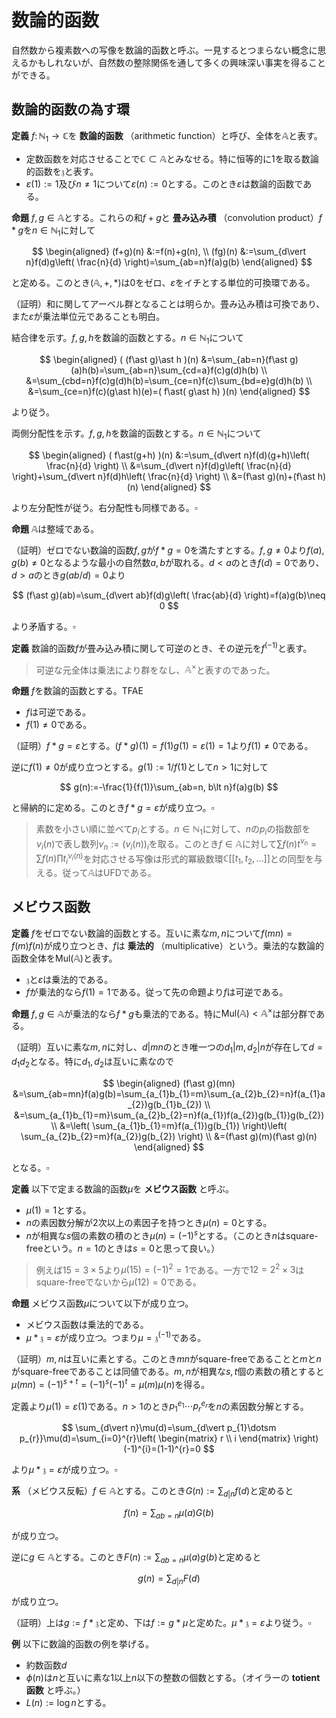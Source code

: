 
# 数論的函数

自然数から複素数への写像を数論的函数と呼ぶ。一見するとつまらない概念に思えるかもしれないが、自然数の整除関係を通して多くの興味深い事実を得ることができる。




## 数論的函数の為す環

__定義__ $f\colon\mathbb{N}_{1}\rightarrow\mathbb{C}$を **数論的函数** （arithmetic function）と呼び、全体を$\mathbb{A}$と表す。

- 定数函数を対応させることで$\mathbb{C}\subset\mathbb{A}$とみなせる。特に恒等的に$1$を取る数論的函数を$\mathfrak{z}$と表す。
- $\varepsilon(1):=1$及び$n\neq 1$について$\varepsilon(n):=0$とする。このとき$\varepsilon$は数論的函数である。

__命題__ $f, g\in\mathbb{A}$とする。これらの和$f+g$と **畳み込み積** （convolution product）$f\ast g$を$n\in\mathbb{N}_{1}$に対して

$$
\begin{aligned}
(f+g)(n) &:=f(n)+g(n), \\
(fg)(n) &:=\sum_{d\vert n}f(d)g\left( \frac{n}{d} \right)=\sum_{ab=n}f(a)g(b)
\end{aligned}
$$

と定める。このとき$(\mathbb{A}, +, \ast)$は$0$をゼロ、$\varepsilon$をイチとする単位的可換環である。

（証明）和に関してアーベル群となることは明らか。畳み込み積は可換であり、また$\varepsilon$が乗法単位元であることも明白。

結合律を示す。$f, g, h$を数論的函数とする。$n\in\mathbb{N}_{1}$について

$$
\begin{aligned}
( (f\ast g)\ast h )(n) &=\sum_{ab=n}(f\ast g)(a)h(b)=\sum_{ab=n}\sum_{cd=a}f(c)g(d)h(b) \\
&=\sum_{cbd=n}f(c)g(d)h(b)=\sum_{ce=n}f(c)\sum_{bd=e}g(d)h(b) \\
&=\sum_{ce=n}f(c)(g\ast h)(e)=( f\ast( g\ast h) )(n)
\end{aligned}
$$

より従う。

両側分配性を示す。$f, g, h$を数論的函数とする。$n\in\mathbb{N}_{1}$について

$$
\begin{aligned}
( f\ast(g+h) )(n) &:=\sum_{d\vert n}f(d)(g+h)\left( \frac{n}{d} \right) \\
&=\sum_{d\vert n}f(d)g\left( \frac{n}{d} \right)+\sum_{d\vert n}f(d)h\left( \frac{n}{d} \right) \\
&=(f\ast g)(n)+(f\ast h)(n)
\end{aligned}
$$

より左分配性が従う。右分配性も同様である。$\square$

__命題__ $\mathbb{A}$は整域である。

（証明）ゼロでない数論的函数$f, g$が$f\ast g=0$を満たすとする。$f, g\neq 0$より$f(a), g(b)\neq 0$となるような最小の自然数$a, b$が取れる。$d\lt a$のとき$f(d)=0$であり、$d\gt a$のとき$g(ab/d)=0$より

$$
(f\ast g)(ab)=\sum_{d\vert ab}f(d)g\left( \frac{ab}{d} \right)=f(a)g(b)\neq 0
$$

より矛盾する。$\square$

__定義__ 数論的函数$f$が畳み込み積に関して可逆のとき、その逆元を$f^{(-1)}$と表す。

> 可逆な元全体は乗法により群をなし、$\mathbb{A}^{\times}$と表すのであった。

__命題__ $f$を数論的函数とする。TFAE

- $f$は可逆である。
- $f(1)\neq 0$である。

（証明）$f\ast g=\varepsilon$とする。$(f\ast g)(1)=f(1)g(1)=\varepsilon(1)=1$より$f(1)\neq 0$である。

逆に$f(1)\neq 0$が成り立つとする。$g(1):=1/f(1)$として$n\gt 1$に対して

$$
g(n):=-\frac{1}{f(1)}\sum_{ab=n, b\lt n}f(a)g(b)
$$

と帰納的に定める。このとき$f\ast g=\varepsilon$が成り立つ。$\square$

> 素数を小さい順に並べて$p_{i}$とする。$n\in\mathbb{N}_{1}$に対して、$n$の$p_{i}$の指数部を$\nu_{i}(n)$で表し数列$\nu_{n}:=( \nu_{i}(n) )_{i}$を取る。このとき$f\in\mathbb{A}$に対して$\sum f(n)t^{\nu_{n}}=\sum f(n)\prod t_{i}^{\nu_{i}(n)}$を対応させる写像は形式的冪級数環$\mathbb{C}\lbrack\lbrack t_{1}, t_{2}, \dotsc \rbrack\rbrack$との同型を与える。従って$\mathbb{A}$はUFDである。




## メビウス函数

__定義__ $f$をゼロでない数論的函数とする。互いに素な$m, n$について$f(mn)=f(m)f(n)$が成り立つとき、$f$は **乗法的** （multiplicative）という。乗法的な数論的函数全体を$\mathrm{Mul}(\mathbb{A})$と表す。

- $\mathfrak{z}$と$\varepsilon$は乗法的である。
- $f$が乗法的なら$f(1)=1$である。従って先の命題より$f$は可逆である。

__命題__ $f, g\in\mathbb{A}$が乗法的なら$f\ast g$も乗法的である。特に$\mathrm{Mul}(\mathbb{A})\lt\mathbb{A}^{\times}$は部分群である。

（証明）互いに素な$m, n$に対し、$d\vert mn$のとき唯一つの$d_{1}\vert m, d_{2}\vert n$が存在して$d=d_{1}d_{2}$となる。特に$d_{1}, d_{2}$は互いに素なので

$$
\begin{aligned}
(f\ast g)(mn) &=\sum_{ab=mn}f(a)g(b)=\sum_{a_{1}b_{1}=m}\sum_{a_{2}b_{2}=n}f(a_{1}a_{2})g(b_{1}b_{2}) \\
&=\sum_{a_{1}b_{1}=m}\sum_{a_{2}b_{2}=n}f(a_{1})f(a_{2})g(b_{1})g(b_{2}) \\
&=\left( \sum_{a_{1}b_{1}=m}f(a_{1})g(b_{1}) \right)\left( \sum_{a_{2}b_{2}=m}f(a_{2})g(b_{2}) \right) \\
&=(f\ast g)(m)(f\ast g)(n)
\end{aligned}
$$

となる。$\square$

__定義__ 以下で定まる数論的函数$\mu$を **メビウス函数** と呼ぶ。

- $\mu(1)=1$とする。
- $n$の素因数分解が$2$次以上の素因子を持つとき$\mu(n)=0$とする。
- $n$が相異な$s$個の素数の積のとき$\mu(n)=(-1)^{s}$とする。（このとき$n$はsquare-freeという。$n=1$のときは$s=0$と思って良い。）

> 例えば$15=3\times 5$より$\mu(15)=(-1)^{2}=1$である。一方で$12=2^{2}\times 3$はsquare-freeでないから$\mu(12)=0$である。

__命題__ メビウス函数$\mu$について以下が成り立つ。

- メビウス函数は乗法的である。
- $\mu\ast\mathfrak{z}=\varepsilon$が成り立つ。つまり$\mu=\mathfrak{z}^{(-1)}$である。

（証明）$m, n$は互いに素とする。このとき$mn$がsquare-freeであることと$m$と$n$がsquare-freeであることは同値である。$m, n$が相異な$s, t$個の素数の積とすると$\mu(mn)=(-1)^{s+t}=(-1)^{s}(-1)^{t}=\mu(m)\mu(n)$を得る。

定義より$\mu(1)=\varepsilon(1)$である。$n\gt 1$のとき$p_{1}^{e_{1}}\dotsm p_{r}^{e_{r}}$を$n$の素因数分解とする。

$$
\sum_{d\vert n}\mu(d)=\sum_{d\vert p_{1}\dotsm p_{r}}\mu(d)=\sum_{i=0}^{r}\left( \begin{matrix} r \\ i \end{matrix} \right)(-1)^{i}=(1-1)^{r}=0
$$

より$\mu\ast\mathfrak{z}=\varepsilon$が成り立つ。$\square$

__系__ （メビウス反転）$f\in\mathbb{A}$とする。このとき$G(n):=\sum_{d\vert n}f(d)$と定めると

$$
f(n)=\sum_{ab=n}\mu(a)G(b)
$$

が成り立つ。

逆に$g\in\mathbb{A}$とする。このとき$F(n):=\sum_{ab=n}\mu(a)g(b)$と定めると

$$
g(n)=\sum_{d\vert n}F(d)
$$

が成り立つ。

（証明）上は$g:=f\ast\mathfrak{z}$と定め、下は$f:=g\ast\mu$と定めた。$\mu\ast\mathfrak{z}=\varepsilon$より従う。$\square$



__例__ 以下に数論的函数の例を挙げる。

- 約数函数$d$
- $\phi(n)$は$n$と互いに素な$1$以上$n$以下の整数の個数とする。（オイラーの **totient函数** と呼ぶ。）
- $L(n):=\log{n}$とする。
